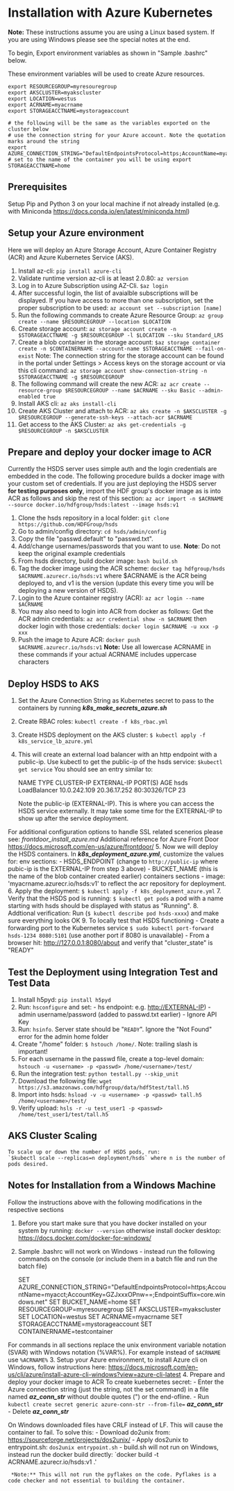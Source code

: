 Installation with Azure Kubernetes
==================================

**Note:** These instructions assume you are using a Linux based system. If you are using Windows please see the special notes at the end.

To begin, Export environment variables as shown in "Sample .bashrc" below.

These environment variables will be used to create Azure resources.

    export RESOURCEGROUP=myresouregroup
    export AKSCLUSTER=myakscluster
    export LOCATION=westus
    export ACRNAME=myacrname
    export STORAGEACCTNAME=mystorageaccount

    # the following will be the same as the variables exported on the cluster below
    # use the connection string for your Azure account. Note the quotation marks around the string
    export AZURE_CONNECTION_STRING="DefaultEndpointsProtocol=https;AccountName=myacct;AccountKey=GZJxxxOPnw==;EndpointSuffix=core.windows.net"
    # set to the name of the container you will be using export STORAGEACCTNAME=home

Prerequisites
-------------

Setup Pip and Python 3 on your local machine if not already installed (e.g. with Miniconda <https://docs.conda.io/en/latest/miniconda.html>)

Setup your Azure environment
----------------------------

Here we will deploy an Azure Storage Account, Azure Container Registry (ACR) and Azure Kubernetes Service (AKS).

1. Install az-cli: `pip install azure-cli`
2. Validate runtime version az-cli is at least 2.0.80: `az version`
3. Log in to Azure Subscription using AZ-Cli. `$az login`
4. After successful login, the list of avaialble subscriptions will be displayed. If you have access to more than one subscription, set the proper subscription to be used: `az account set --subscription [name]`
5. Run the following commands to create Azure Resource Group: `az group create --name $RESOURCEGROUP --location $LOCATION`
6. Create storage account: `az storage account create -n $STORAGEACCTNAME -g $RESOURCEGROUP -l $LOCATION --sku Standard_LRS`
7. Create a blob container in the storage account: `$az storage container create -n $CONTAINERNAME --account-name $STORAGEACCTNAME --fail-on-exist`
Note: The connection string for the storage account can be found in the portal under Settings > Access keys on the storage account or via this cli command: `az storage account show-connection-string -n $STORAGEACCTNAME -g $RESOURCEGROUP`
8. The following command will create the new ACR: `az acr create --resource-group $RESOURCEGROUP --name $ACRNAME --sku Basic --admin-enabled true`
9. Install AKS cli: `az aks install-cli`
10. Create AKS Cluster and attach to ACR: `az aks create -n $AKSCLUSTER -g $RESOURCEGROUP --generate-ssh-keys --attach-acr $ACRNAME`
11. Get access to the AKS Cluster: `az aks get-credentials -g $RESOURCEGROUP -n $AKSCLUSTER`

Prepare and deploy your docker image to ACR
-------------------------------------------

Currently the HSDS server uses simple auth and the login credentials are embedded in the code. The following procedure builds a docker image with your custom set of credentials. If you are just deploying the HSDS server **for testing purposes only**, import the HDF group's docker image as is into ACR as follows and skip the rest of this section: `az acr import -n $ACRNAME --source docker.io/hdfgroup/hsds:latest --image hsds:v1`

1. Clone the hsds repository in a local folder: `git clone https://github.com/HDFGroup/hsds`
2. Go to admin/config directory: `cd hsds/admin/config`
3. Copy the file "passwd.default" to "passwd.txt".
4. Add/change usernames/passwords that you want to use. **Note**: Do not keep the original example credentials
5. From hsds directory, build docker image: `bash build.sh`
6. Tag the docker image using the ACR scheme: `docker tag hdfgroup/hsds $ACRNAME.azurecr.io/hsds:v1` where $ACRNAME is the ACR being deployed to, and v1 is the version (update this every time you will be deploying a new version of HSDS).
7. Login to the Azure container registry (ACR): `az acr login --name $ACRNAME`
8. You may also need to login into ACR from docker as follows: Get the ACR admin credentials: `az acr credential show -n $ACRNAME` then docker login with those credentials: `docker login $ACRNAME -u xxx -p xxx`
9. Push the image to Azure ACR: `docker push $ACRNAME.azurecr.io/hsds:v1`
  **Note:** Use all lowercase ACRNAME in these commands if your actual ACRNAME includes uppercase characters

Deploy HSDS to AKS
------------------

1. Set the Azure Connection String as Kubernetes secret to pass to the containers by running ***k8s_make_secrets_azure.sh***
2. Create RBAC roles: `kubectl create -f k8s_rbac.yml`
3. Create HSDS deployment on the AKS cluster: `$ kubectl apply -f k8s_service_lb_azure.yml`
4. This will create an external load balancer with an http endpoint with a public-ip. 
   Use kubectl to get the public-ip of the hsds service: `$kubectl get service` 
   You should see an entry similar to:

    NAME    TYPE           CLUSTER-IP     EXTERNAL-IP      PORT(S)        AGE
    hsds    LoadBalancer   10.0.242.109   20.36.17.252     80:30326/TCP   23

    Note the public-ip (EXTERNAL-IP). This is where you can access the HSDS service externally. It may take some time for the EXTERNAL-IP to show up after the service deployment.

  For additional configuration options to handle SSL related scenerios please see: *frontdoor_install_azure.md*
  Additional reference for Azure Front Door <https://docs.microsoft.com/en-us/azure/frontdoor/>
5. Now we will deploy the HSDS containers. In ***k8s_deployment_azure.yml***, customize the values for:
   env sections:
     - HSDS_ENDPOINT (change to `http://public-ip` where pubic-ip is the EXTERNAL-IP from step 3 above)
     - BUCKET_NAME (this is the name of the blob container created earlier)
   containers sections
     - image: 'myacrname.azurecr.io/hsds:v1' to reflect the acr repository for deployment.
6. Apply the deployment: `$ kubectl apply -f k8s_deployment_azure.yml`
7.  Verify that the HSDS pod is running: `$ kubectl get pods`  a pod with a name starting with hsds should be displayed with status as "Running".
8.  Addtional verification: Run (`$ kubectl describe pod hsds-xxxx`) and make sure everything looks OK
9.  To locally test that HSDS functioning
       - Create a forwarding port to the Kubernetes service `$ sudo kubectl port-forward hsds-1234 8080:5101` (use another port if 8080 is unavailable)
       - From a browser hit: <http://127.0.0.1:8080/about> and verify that "cluster_state" is "READY"

Test the Deployment using Integration Test and Test Data
--------------------------------------------------------

1. Install h5pyd: `pip install h5pyd`
2. Run: `hsconfigure` and set:
       - hs endpoint: e.g. <http://EXTERNAL-IP>)
       - admin username/password (added to passwd.txt earlier)
       - Ignore API Key
3. Run: `hsinfo`.  Server state should be "`READY`".  Ignore the "Not Found" error for the admin home folder
4. Create "/home" folder: `$ hstouch /home/`.  Note: trailing slash is important!
5. For each username in the passwd file, create a top-level domain: `hstouch -u <username> -p <passwd> /home/<username>/test/`
6. Run the integration test: `python testall.py --skip_unit`
7. Download the following file: `wget https://s3.amazonaws.com/hdfgroup/data/hdf5test/tall.h5`
8. Import into hsds: `hsload -v -u <username> -p <passwd> tall.h5 /home/<username>/test/`
9. Verify upload: `hsls -r -u test_user1 -p <passwd> /home/test_user1/test/tall.h5`

AKS Cluster Scaling
-------------------

    To scale up or down the number of HSDS pods, run:
    `$kubectl scale --replicas=n deployment/hsds` where n is the number of pods desired.

Notes for Installation from a Windows Machine
---------------------------------------------

Follow the instructions above with the following modifications in the respective sections

1. Before you start make sure that you have docker installed on your system by running: `docker --version` otherwise install docker desktop: <https://docs.docker.com/docker-for-windows/>
2. Sample .bashrc will not work on Windows - instead run the following commands on the console (or include them in a batch file and run the batch file)

    SET AZURE_CONNECTION_STRING="DefaultEndpointsProtocol=https;AccountName=myacct;AccountKey=GZJxxxOPnw==;EndpointSuffix=core.windows.net"
    SET BUCKET_NAME=home
    SET RESOURCEGROUP=myresouregroup
    SET AKSCLUSTER=myakscluster
    SET LOCATION=westus
    SET ACRNAME=myacrname
    SET STORAGEACCTNAME=mystorageaccount
    SET CONTAINERNAME=testcontainer

  For commands in all sections replace the unix environment variable notation (SVAR) with Windows notation (%VAR%).
    For example instead of `$ACRNAME` use `%ACRNAME%`
3. Setup your Azure environment, to install Azure cli on Windows, follow instructions here: <https://docs.microsoft.com/en-us/cli/azure/install-azure-cli-windows?view=azure-cli-latest>
4. Prepare and deploy your docker image to ACR
  To create kuebernetes secret:
    - Enter the Azure connection string (just the string, not the set command) in a file named ***az_conn_str*** without double quotes (") or the end-ofline.
    - Run `kubectl create secret generic azure-conn-str --from-file=` ***az_conn_str***
    - Delete ***az_conn_str***

  On Windows downloaded files have CRLF instead of LF. This will cause the container to fail. To solve this:
     - Download do2unix from: <https://sourceforge.net/projects/dos2unix/>
     - Apply dos2unix to entrypoint.sh: `dos2unix entrypoint.sh`
     - build.sh will not run on Windows, instead run the docker build directly: `docker build -t ACRNAME.azurecr.io/hsds:v1 .'

     *Note:** This will not run the pyflakes on the code. Pyflakes is a code checker and not essential to building the container.
